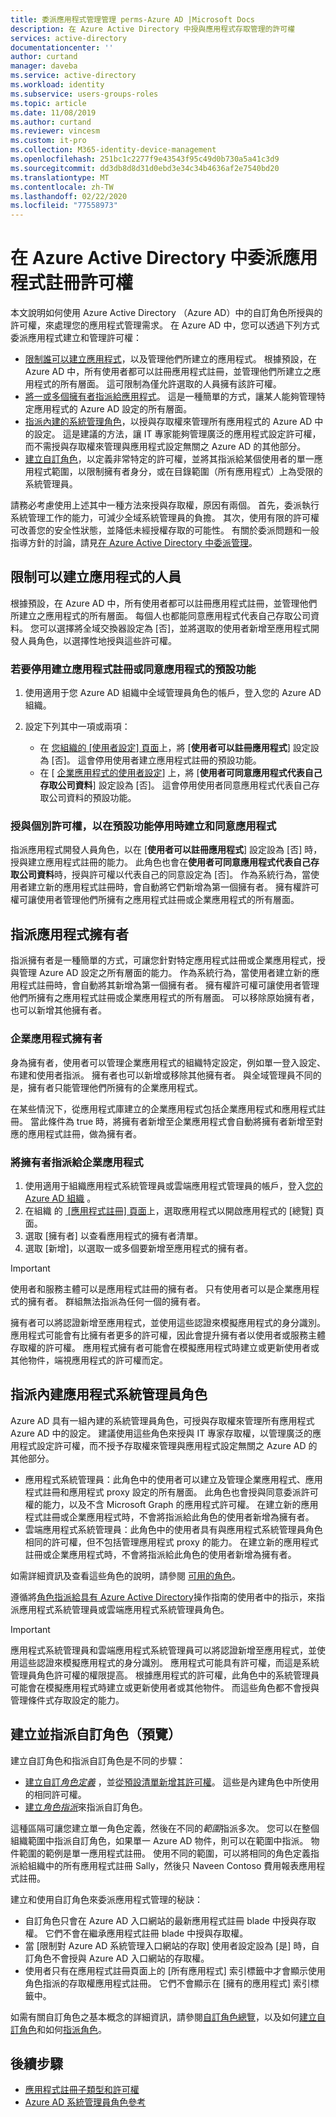 ```yaml
---
title: 委派應用程式管理管理 perms-Azure AD |Microsoft Docs
description: 在 Azure Active Directory 中授與應用程式存取管理的許可權
services: active-directory
documentationcenter: ''
author: curtand
manager: daveba
ms.service: active-directory
ms.workload: identity
ms.subservice: users-groups-roles
ms.topic: article
ms.date: 11/08/2019
ms.author: curtand
ms.reviewer: vincesm
ms.custom: it-pro
ms.collection: M365-identity-device-management
ms.openlocfilehash: 251bc1c2277f9e43543f95c49d0b730a5a41c3d9
ms.sourcegitcommit: dd3db8d8d31d0ebd3e34c34b4636af2e7540bd20
ms.translationtype: MT
ms.contentlocale: zh-TW
ms.lasthandoff: 02/22/2020
ms.locfileid: "77558973"
---
```

# <a name="delegate-app-registration-permissions-in-azure-active-directory"></a>在 Azure Active Directory 中委派應用程式註冊許可權

本文說明如何使用 Azure Active Directory （Azure AD）中的自訂角色所授與的許可權，來處理您的應用程式管理需求。 在 Azure AD 中，您可以透過下列方式委派應用程式建立和管理許可權：

- [限制誰可以建立應用程式](#restrict-who-can-create-applications)，以及管理他們所建立的應用程式。 根據預設，在 Azure AD 中，所有使用者都可以註冊應用程式註冊，並管理他們所建立之應用程式的所有層面。 這可限制為僅允許選取的人員擁有該許可權。
- [將一或多個擁有者指派給應用程式](#assign-application-owners)。 這是一種簡單的方式，讓某人能夠管理特定應用程式的 Azure AD 設定的所有層面。
- [指派內建的系統管理角色](#assign-built-in-application-admin-roles)，以授與存取權來管理所有應用程式的 Azure AD 中的設定。 這是建議的方法，讓 IT 專家能夠管理廣泛的應用程式設定許可權，而不需授與存取權來管理與應用程式設定無關之 Azure AD 的其他部分。
- [建立自訂角色](#create-and-assign-a-custom-role-preview)，以定義非常特定的許可權，並將其指派給某個使用者的單一應用程式範圍，以限制擁有者身分，或在目錄範圍（所有應用程式）上為受限的系統管理員。

請務必考慮使用上述其中一種方法來授與存取權，原因有兩個。 首先，委派執行系統管理工作的能力，可減少全域系統管理員的負擔。 其次，使用有限的許可權可改善您的安全性狀態，並降低未經授權存取的可能性。 有關於委派問題和一般指導方針的討論，請見[在 Azure Active Directory 中委派管理](roles-concept-delegation.md)。

## <a name="restrict-who-can-create-applications"></a>限制可以建立應用程式的人員

根據預設，在 Azure AD 中，所有使用者都可以註冊應用程式註冊，並管理他們所建立之應用程式的所有層面。 每個人也都能同意應用程式代表自己存取公司資料。 您可以選擇將全域交換器設定為 [否]，並將選取的使用者新增至應用程式開發人員角色，以選擇性地授與這些許可權。

### <a name="to-disable-the-default-ability-to-create-application-registrations-or-consent-to-applications"></a>若要停用建立應用程式註冊或同意應用程式的預設功能

1. 使用適用于您 Azure AD 組織中全域管理員角色的帳戶，登入您的 Azure AD 組織。
1. 設定下列其中一項或兩項：

    - 在 [您組織的 [使用者設定] 頁面](https://portal.azure.com/#blade/Microsoft_AAD_IAM/ActiveDirectoryMenuBlade/UserSettings)上，將 [**使用者可以註冊應用程式**] 設定設為 [否]。 這會停用使用者建立應用程式註冊的預設功能。
    - 在 [ [企業應用程式的使用者設定](https://portal.azure.com/#blade/Microsoft_AAD_IAM/StartboardApplicationsMenuBlade/UserSettings/menuId/)] 上，將 [**使用者可同意應用程式代表自己存取公司資料**] 設定設為 [否]。 這會停用使用者同意應用程式代表自己存取公司資料的預設功能。

### <a name="grant-individual-permissions-to-create-and-consent-to-applications-when-the-default-ability-is-disabled"></a>授與個別許可權，以在預設功能停用時建立和同意應用程式

指派應用程式開發人員角色，以在 [**使用者可以註冊應用程式**] 設定設為 [否] 時，授與建立應用程式註冊的能力。 此角色也會在**使用者可同意應用程式代表自己存取公司資料**時，授與許可權以代表自己的同意設定為 [否]。 作為系統行為，當使用者建立新的應用程式註冊時，會自動將它們新增為第一個擁有者。 擁有權許可權可讓使用者管理他們所擁有之應用程式註冊或企業應用程式的所有層面。

## <a name="assign-application-owners"></a>指派應用程式擁有者

指派擁有者是一種簡單的方式，可讓您針對特定應用程式註冊或企業應用程式，授與管理 Azure AD 設定之所有層面的能力。 作為系統行為，當使用者建立新的應用程式註冊時，會自動將其新增為第一個擁有者。 擁有權許可權可讓使用者管理他們所擁有之應用程式註冊或企業應用程式的所有層面。 可以移除原始擁有者，也可以新增其他擁有者。

### <a name="enterprise-application-owners"></a>企業應用程式擁有者

身為擁有者，使用者可以管理企業應用程式的組織特定設定，例如單一登入設定、布建和使用者指派。 擁有者也可以新增或移除其他擁有者。 與全域管理員不同的是，擁有者只能管理他們所擁有的企業應用程式。

在某些情況下，從應用程式庫建立的企業應用程式包括企業應用程式和應用程式註冊。 當此條件為 true 時，將擁有者新增至企業應用程式會自動將擁有者新增至對應的應用程式註冊，做為擁有者。

### <a name="to-assign-an-owner-to-an-enterprise-application"></a>將擁有者指派給企業應用程式

1. 使用適用于組織應用程式系統管理員或雲端應用程式管理員的帳戶，登入[您的 Azure AD 組織](https://portal.azure.com/#blade/Microsoft_AAD_IAM/ActiveDirectoryMenuBlade/Overview) 。
1. 在組織 的 [ [應用程式註冊] 頁面](https://portal.azure.com/#blade/Microsoft_AAD_IAM/StartboardApplicationsMenuBlade/AllApps/menuId/)上，選取應用程式以開啟應用程式的 [總覽] 頁面。
1. 選取 [擁有者] 以查看應用程式的擁有者清單。
1. 選取 [新增]，以選取一或多個要新增至應用程式的擁有者。

> [!IMPORTANT]
> 使用者和服務主體可以是應用程式註冊的擁有者。 只有使用者可以是企業應用程式的擁有者。 群組無法指派為任何一個的擁有者。
>
> 擁有者可以將認證新增至應用程式，並使用這些認證來模擬應用程式的身分識別。 應用程式可能會有比擁有者更多的許可權，因此會提升擁有者以使用者或服務主體存取權的許可權。 應用程式擁有者可能會在模擬應用程式時建立或更新使用者或其他物件，端視應用程式的許可權而定。

## <a name="assign-built-in-application-admin-roles"></a>指派內建應用程式系統管理員角色

Azure AD 具有一組內建的系統管理員角色，可授與存取權來管理所有應用程式 Azure AD 中的設定。 建議使用這些角色來授與 IT 專家存取權，以管理廣泛的應用程式設定許可權，而不授予存取權來管理與應用程式設定無關之 Azure AD 的其他部分。

- 應用程式系統管理員：此角色中的使用者可以建立及管理企業應用程式、應用程式註冊和應用程式 proxy 設定的所有層面。 此角色也會授與同意委派許可權的能力，以及不含 Microsoft Graph 的應用程式許可權。 在建立新的應用程式註冊或企業應用程式時，不會將指派給此角色的使用者新增為擁有者。
- 雲端應用程式系統管理員：此角色中的使用者具有與應用程式系統管理員角色相同的許可權，但不包括管理應用程式 proxy 的能力。 在建立新的應用程式註冊或企業應用程式時，不會將指派給此角色的使用者新增為擁有者。

如需詳細資訊及查看這些角色的說明，請參閱 [可用的角色](directory-assign-admin-roles.md#available-roles)。

遵循將[角色指派給具有 Azure Active Directory](../fundamentals/active-directory-users-assign-role-azure-portal.md)操作指南的使用者中的指示，來指派應用程式系統管理員或雲端應用程式系統管理員角色。

> [!IMPORTANT]
> 應用程式系統管理員和雲端應用程式系統管理員可以將認證新增至應用程式，並使用這些認證來模擬應用程式的身分識別。 應用程式可能具有許可權，而這是系統管理員角色許可權的權限提高。 根據應用程式的許可權，此角色中的系統管理員可能會在模擬應用程式時建立或更新使用者或其他物件。
> 而這些角色都不會授與管理條件式存取設定的能力。

## <a name="create-and-assign-a-custom-role-preview"></a>建立並指派自訂角色（預覽）

建立自訂角色和指派自訂角色是不同的步驟：

- [建立自訂*角色定義*](roles-create-custom.md) ，並[從預設清單新增其許可權](roles-custom-available-permissions.md)。 這些是內建角色中所使用的相同許可權。
- [建立*角色指派*](roles-assign-powershell.md)來指派自訂角色。

這種區隔可讓您建立單一角色定義，然後在不同的*範圍*指派多次。 您可以在整個組織範圍中指派自訂角色，如果單一 Azure AD 物件，則可以在範圍中指派。 物件範圍的範例是單一應用程式註冊。 使用不同的範圍，可以將相同的角色定義指派給組織中的所有應用程式註冊 Sally，然後只 Naveen Contoso 費用報表應用程式註冊。

建立和使用自訂角色來委派應用程式管理的秘訣：
- 自訂角色只會在 Azure AD 入口網站的最新應用程式註冊 blade 中授與存取權。 它們不會在繼承應用程式註冊 blade 中授與存取權。
- 當 [限制對 Azure AD 系統管理入口網站的存取] 使用者設定設為 [是] 時，自訂角色不會授與 Azure AD 入口網站的存取權。
- 使用者只有在應用程式註冊頁面上的 [所有應用程式] 索引標籤中才會顯示使用角色指派的存取權應用程式註冊。 它們不會顯示在 [擁有的應用程式] 索引標籤中。

如需有關自訂角色之基本概念的詳細資訊，請參閱[自訂角色總覽](roles-custom-overview.md)，以及如何[建立自訂角色](roles-create-custom.md)和如何[指派角色](roles-assign-powershell.md)。

## <a name="next-steps"></a>後續步驟

- [應用程式註冊子類型和許可權](roles-custom-available-permissions.md)
- [Azure AD 系統管理員角色參考](directory-assign-admin-roles.md)
